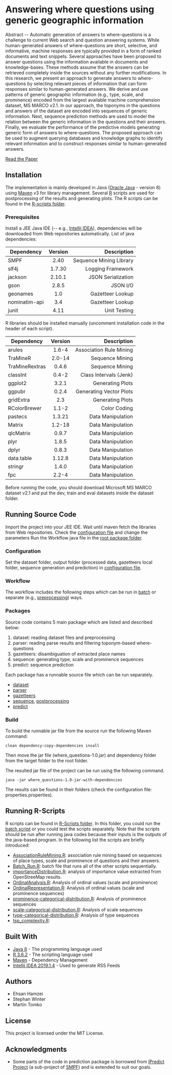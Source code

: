 # Answering where questions using generic geographic information
Abstract -- Automatic generation of answers to where-questions is a challenge to current Web search and question answering systems. While human-generated answers of where-questions are short, selective, and informative, machine responses are typically provided in a form of ranked documents and text snippets. Several approaches have been proposed to answer questions using the information available in documents and knowledge-bases. These methods assume that the answers can be retrieved completely inside the sources without any further modifications. In this research, we present an approach to generate answers to where-questions by selecting relevant pieces of information that can form responses similar to human-generated answers. We derive and use patterns of generic geographic information (e.g., type, scale, and prominence) encoded from the largest available machine comprehension dataset, MS MARCO v2.1. In our approach, the toponyms in the questions and answers of the dataset are encoded into sequences of generic information. Next, sequence prediction methods are used to model the relation between the generic information in the questions and their answers. Finally, we evaluate the performance of the predictive models generating generic form of answers to where-questions. The proposed approach can be used to augment querying databases and knowledge graphs to identify relevant information and to construct responses similar to human-generated answers.

[Read the Paper](https://arxiv.org/abs/2101.08394)

## Installation
The implementation is mainly developed in Java ([Oracle Java](https://www.oracle.com/technetwork/java/javase/downloads/index.html) - version 8) using [Maven](https://maven.apache.org/download.cgi) v3 for library management.
Several [R](https://www.r-project.org/) scripts are used for postprocessing of the results and generating plots. The R scripts can be found in the [R-scripts folder](R-scripts).
### Prerequisites
Install a JEE Java IDE (-- e.g., [Intellij IDEA](https://www.jetbrains.com/idea/download/)), dependencies will be downloaded from Web repositories automatically.
List of java dependencies:

| Dependency        | Version           | Description  |
| ------------- |:-------------:| -----:|
| SMPF      | 2.40 | Sequence Mining Library |
| slf4j      | 1.7.30 | Logging Framework |
| jackson      | 2.10.1      |   JSON Serialization |
| gson | 2.8.5     |    JSON I/O |
| geonames | 1.0     |    Gazetteer Lookup |
| nominatim-api | 3.4     |    Gazetteer Lookup |
| junit | 4.11    |   Unit Testing |

R libraries should be installed manually (uncomment installation code in the header of each script).

| Dependency        | Version           | Description  |
| ------------- |:-------------:| -----:|
| arules      | 1.6-4 | Association Rule Mining |
| TraMineR      | 2.0-14 | Sequence Mining |
| TraMineRextras      | 0.4.6 | Sequence Mining |
| classInt      | 0.4-2 | Class Intervals (Jenk) |
| ggplot2      | 3.2.1 | Generating Plots |
| ggpubr      | 0.2.4 | Generating Vector Plots |
| gridExtra      | 2.3 | Generating Plots |
| RColorBrewer      | 1.1-2 | Color Coding |
| pastecs      | 1.3.21 | Data Manipulation |
| Matrix      | 1.2-18 | Data Manipulation |
| qlcMatrix      | 0.9.7      |   Data Manipulation |
| plyr      | 1.8.5 | Data Manipulation |
| dplyr      | 0.8.3 | Data Manipulation |
| data.table      | 1.12.8 | Data Manipulation |
| stringr      | 1.4.0 | Data Manipulation |
| fpc      | 2.2-4 | Data Manipulation |

Before running the code, you should download Microsoft MS MARCO dataset v2.1 and put the dev, train and eval datasets inside the dataset folder.
## Running Source Code
Import the project into your JEE IDE. Wait until maven fetch the libraries from Web repositories.
Check the [configuration file](src/main/resources/properties.properties) and change the parameters
Run the Workflow java file in the [root package folder](src/main/java/anonymous/).

### Configuration

Set the dataset folder, output folder (processed data, gazetteers local folder, sequence generation and prediction) in [configuration file](src/main/resources/properties.properties). 

### Workflow

The workflow includes the following steps which can be run in [batch](src/main/java/anonymous/Workflow.java) or separate (e.g., [preprocessing](src/main/java/anonymous/dataset/Analyze.java)) ways.


### Packages
Source code contains 5 main package which are listed and described below:
1. dataset: reading dataset files and preprocessing
2. parser: reading parse results and filtering toponym-based where-questions
3. gazetteers: disambiguation of extracted place names 
4. sequence: generating type, scale and prominence sequences
5. predict: sequence prediction 

Each package has a runnable source file which can be run separately.
* [dataset](src/main/java/anonymous/dataset/Analyze.java)
* [parser](src/main/java/anonymous/gazetteers/geonames/Analyze.java)
* [gazetteers](src/main/java/anonymous/gazetteers/osm/Analyze.java) 
* [sequence](src/main/java/anonymous/sequence/Analyze.java), [postprocessing](src/main/java/anonymous/sequence/PostProcessing.java)
* [predict](src/main/java/anonymous/predict/ipredict/controllers/PredictionWorkflowController.java)

### Build
To build the runnable jar file from the source run the following Maven command:


```
clean dependency:copy-dependencies insall
```

Then move the jar file (where_questions-1.0.jar) and dependency folder from the target folder to the root folder.

The resulted jar file of the project can be run using the following command.


```
java -jar where_questions-1.0-jar-with-dependencies
```

The results can be found in their folders (check the configuration file: properties.properties).


## Running R-Scripts
R scripts can be found in [R-Scripts folder](R-scripts). In this folder, you could run the [batch script](R-scripts/Batch_Run.R) or you could test the scripts separately. Note that the scripts should be run after running java codes because their inputs is the outputs of the java-based program. In the following list the scripts are briefly introduced:

* [AssociationRuleMining.R](R-scripts/AssociationRuleMining.R): association rule mining based on sequences of place types, scale and prominence of questions and their answers.
* [Batch_Run.R](R-scripts/Batch_Run.R): batch file that runs all of the other scripts sequentially.
* [importanceDistribution.R](R-scripts/importanceDistribution.R): analysis of importance value extracted from OpenStreeMap results.
* [OrdinalAnalysis.R](R-scripts/OrdinalAnalysis.R): Analysis of ordinal values (scale and prominence)
* [OrdinalRepresentation.R](R-scripts/OrdinalRepresentation.R): Analysis of ordinal values (scale and prominence sequences)
* [prominence-categorical-distribution.R](R-scripts/prominence-categorical-distribution.R): Analysis of prominence sequences
* [scale-categorical-distribution.R](R-scripts/scale-categorical-distribution.R): Analysis of scale sequences
* [type-categorical-distribution.R](R-scripts/type-categorical-distribution.R): Analysis of type sequences
* [tsp_complexity.R](R-scripts/tsp_complexity.R):

## Built With

* [Java 8](https://www.oracle.com/technetwork/java/javase/downloads/index.html) - The programming language used
* [R 3.6.2](https://www.r-project.org/) - The scripting language used
* [Maven](https://maven.apache.org/) - Dependency Management
* [Intellij IDEA 2019.1.4](https://www.jetbrains.com/idea/download/) - Used to generate RSS Feeds


## Authors

* Ehsan Hamzei 
* Stephan Winter
* Martin Tomko

## License

This project is licensed under the MIT License.

## Acknowledgments

* Some parts of the code in prediction package is borrowed from [IPredict Project](https://github.com/tedgueniche/IPredict) (a sub-project of [SMPF](https://www.philippe-fournier-viger.com/spmf/)) and is extended to suit our goals.
